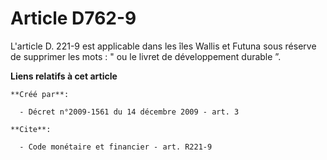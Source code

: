 # Article D762-9

L'article D. 221-9 est applicable dans les îles Wallis et Futuna sous réserve de supprimer les mots : " ou le livret de
développement durable ”.

**Liens relatifs à cet article**

	**Créé par**:

	  - Décret n°2009-1561 du 14 décembre 2009 - art. 3

	**Cite**:

	  - Code monétaire et financier - art. R221-9
